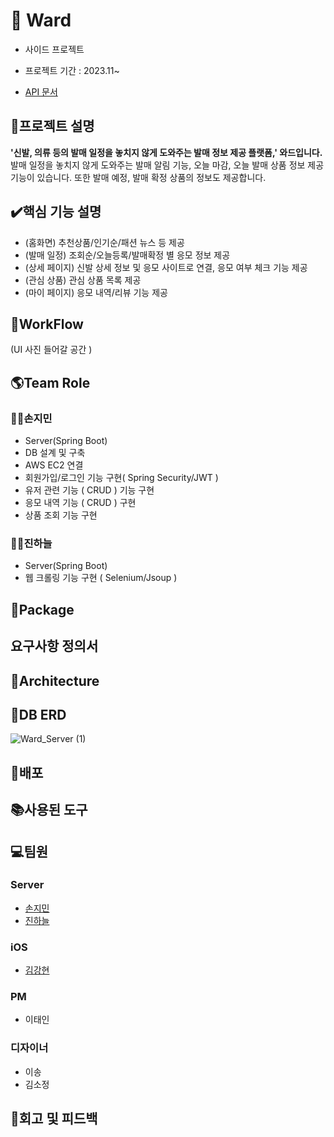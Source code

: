 # 👟 Ward
* 사이드 프로젝트
 
* 프로젝트 기간 : 2023.11~

* [API 문서](https://github.com/Ward-Group/Ward_Server/wiki)

## 📑프로젝트 설명
**'신발, 의류 등의 발매 일정을 놓치지 않게 도와주는 발매 정보 제공 플랫폼,' 와드입니다.** 발매 일정을 놓치지 않게 도와주는 발매 알림 기능, 오늘 마감, 오늘 발매 상품 정보 제공 기능이 있습니다. 또한 발매 예정, 발매 확정 상품의 정보도 제공합니다.

## ✔️핵심 기능 설명
* (홈화면) 추천상품/인기순/패션 뉴스 등 제공
* (발매 일정) 조회순/오늘등록/발매확정 별 응모 정보 제공
* (상세 페이지) 신발 상세 정보 및 응모 사이트로 연결, 응모 여부 체크 기능 제공
* (관심 상품) 관심 상품 목록 제공
* (마이 페이지) 응모 내역/리뷰 기능 제공

## 📑WorkFlow
(UI 사진 들어갈 공간 )

## 🌎Team Role
### 🏄‍♂️손지민
* Server(Spring Boot)
* DB 설계 및 구축
* AWS EC2 연결
* 회원가입/로그인 기능 구현( Spring Security/JWT )
* 유저 관련 기능 ( CRUD ) 기능 구현
* 응모 내역 기능 ( CRUD ) 구현
* 상품 조회 기능 구현
### 🏄‍♂️진하늘
* Server(Spring Boot)
* 웹 크롤링 기능 구현 ( Selenium/Jsoup )

## 📘Package

## 요구사항 정의서

## 📗Architecture

## 📙DB ERD
![Ward_Server (1)](https://github.com/Ward-Group/Ward_Server/assets/135934401/eb9a144e-f8ce-42b3-8e6f-5363a91ce775)

## 📕배포

## 📚사용된 도구

## 💻팀원
### Server
* [손지민](https://github.com/s0nnyday)
* [진하늘](https://github.com/mewluee)
### iOS
* [김강현](https://github.com/keem-hyun)
### PM
* 이태인
### 디자이너
* 이송
* 김소정

## 🏢회고 및 피드백
